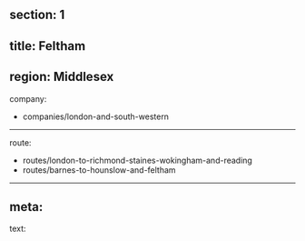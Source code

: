 section: 1
----
title: Feltham
----
region: Middlesex
----
company:
- companies/london-and-south-western
----
route:
- routes/london-to-richmond-staines-wokingham-and-reading
- routes/barnes-to-hounslow-and-feltham
----
meta: 
----
text: 